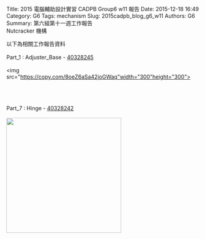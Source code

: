 Title: 2015 電腦輔助設計實習 CADPB Group6 w11 報告
Date: 2015-12-18 16:49
Category: G6
Tags: mechanism
Slug: 2015cadpb_blog_g6_w11
Authors: G6
Summary: 第六組第十一週工作報告<br />Nutcracker 機構

以下為相關工作報告資料
<br>
<br>
Part_1 : Adjuster_Base - <a href='user/40328245/'>40328245</a>
<br>
<br>
<img
src="https://copy.com/8oeZ6aSa42joGWaq"width="300"height="300">
<br>
<br>
<script src="https://embed.github.com/view/3d/40328245/project/gh-pages/adjuster_base.stl"width="300"height="300"></script>
<br>
<br>
Part_7 : Hinge - <a href='user/40328242/'>40328242</a>
<br>
<br>
<img
src="https://copy.com/LqL49YKs7QplisTr"width="300"height="300">
<br>
<br>
<script src="https://embed.github.com/view/3d/40328242/cadp/gh-pages/parts/hinge.stl"width="300"height="300"></script>
